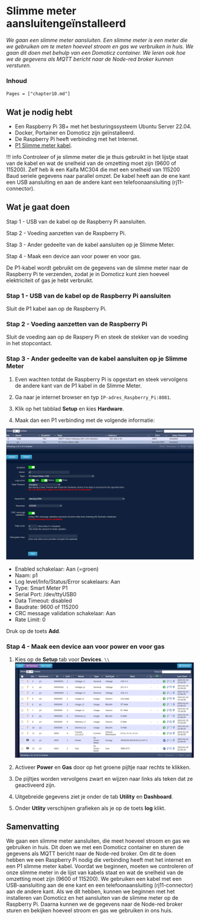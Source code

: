 # Slimme meter aansluitengeïnstalleerd

*We gaan een slimme meter aansluiten. Een slimme meter is een meter die we gebruiken om te meten hoeveel stroom en gas we verbruiken in huis. We gaan dit doen met behulp van een Domoticz container. We leren ook hoe we de gegevens als MQTT bericht naar de Node-red broker kunnen versturen.*

### Inhoud

```@contents
Pages = ["chapter10.md"]
```

## Wat je nodig hebt
- Een Raspberry Pi 3B+ met het besturingssysteem Ubuntu Server 22.04.
- Docker, Portainer en Domoticz zijn geïnstalleerd.
- De Raspberry Pi heeft verbinding met het Internet.
- [P1 Slimme meter kabel](https://www.sossolutions.nl/slimme-meter-kabel).

!!! info
    Controleer of je slimme meter die je thuis gebruikt in het lijstje staat van de kabel en wat de snelheid van de omzetting moet zijn (9600 of 115200). Zelf heb ik een Kaifa MC304 die met een snelheid van 115200 Baud seriele gegevens naar parallel omzet. De kabel heeft aan de ene kant een USB aansluiting en aan de andere kant een telefoonaansluiting (rj11-connector).

## Wat je gaat doen

Stap 1 - USB van de kabel op de Raspberry Pi aansluiten.

Stap 2 - Voeding aanzetten van de Raspberry Pi.

Stap 3 - Ander gedeelte van de kabel aansluiten op je Slimme Meter.

Stap 4 - Maak een device aan voor power en voor gas.

De P1-kabel wordt gebruikt om de gegevens van de slimme meter naar de Raspberry Pi te verzenden, zodat je in Domoticz kunt zien hoeveel elektriciteit of gas je hebt verbruikt.

### Stap 1 - USB van de kabel op de Raspberry Pi aansluiten

Sluit de P1 kabel aan op de Raspberry Pi.

### Stap 2 - Voeding aanzetten van de Raspberry Pi

Sluit de voeding aan op de Raspery Pi en steek de stekker van de voeding in het stopcontact. 

### Stap 3 - Ander gedeelte van de kabel aansluiten op je Slimme Meter

1. Even wachten totdat de Raspberry Pi is opgestart en steek vervolgens de andere kant van de P1 kabel in de Slimme Meter.

2. Ga naar je internet browser en typ `IP-adres_Raspberry_Pi:8081`.

3. Klik op het tabblad **Setup** en kies **Hardware**.

4. Maak dan een P1 verbinding met de volgende informatie:

![fig_11_1](assets/fig_11_1.png)
      
- Enabled schakelaar: Aan (=groen)
- Naam: p1
- Log level/Info/Status/Error scakelaars: Aan
- Type: Smart Meter P1
- Serial Port: /dev/ttyUSB0
- Data Timeout: disabled
- Baudrate: 9600 of 115200
- CRC message validation schakelaar: Aan
- Rate Limit: 0
      
Druk op de toets **Add**.

### Stap 4 - Maak een device aan voor power en voor gas

1. Kies op de **Setup** tab voor **Devices**. ``\\``![fig_11_1](assets/fig_11_2.png)

2. Activeer **Power** en **Gas** door op het groene pijltje naar rechts te klikken.

3. De pijltjes worden vervolgens zwart en wijzen naar links als teken dat ze geactiveerd zijn.

4. Uitgebreide gegevens ziet je onder de tab **Utility** en **Dashboard**.

5. Onder **Utlity**  verschijnen grafieken als je op de toets **log** klikt.

## Samenvatting

We gaan een slimme meter aansluiten, die meet hoeveel stroom en gas we gebruiken in huis. Dit doen we met een Domoticz container en sturen de gegevens als MQTT bericht naar de Node-red broker. Om dit te doen hebben we een Raspberry Pi nodig die verbinding heeft met het internet en een P1 slimme meter kabel. Voordat we beginnen, moeten we controleren of onze slimme meter in de lijst van kabels staat en wat de snelheid van de omzetting moet zijn (9600 of 115200). We gebruiken een kabel met een USB-aansluiting aan de ene kant en een telefoonaansluiting (rj11-connector) aan de andere kant. Als we dit hebben, kunnen we beginnen met het installeren van Domoticz en het aansluiten van de slimme meter op de Raspberry Pi. Daarna kunnen we de gegevens naar de Node-red broker sturen en bekijken hoeveel stroom en gas we gebruiken in ons huis.
